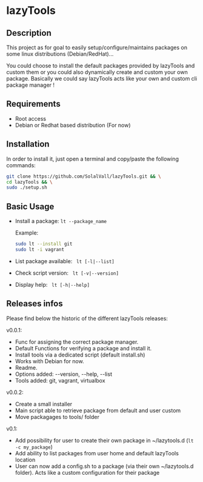 # lazyTools

## Description

This project as for goal to easily setup/configure/maintains packages on some linux distributions (Debian/RedHat)... 

You could choose to install the default packages provided by lazyTools and custom them or you could also dynamically create and custom your own package. Basically we could say lazyTools acts like your own and custom cli package manager !

## Requirements

- Root access
- Debian or Redhat based distribution (For now)

## Installation

In order to install it, just open a terminal and copy/paste the following commands:

```bash
git clone https://github.com/SolalVall/lazyTools.git && \
cd lazyTools && \
sudo ./setup.sh
```

## Basic Usage

- Install a package: ``` lt --package_name ```

  Example:

  ```bash
  sudo lt --install git
  sudo lt -i vagrant
  ```

- List package available: ``` lt [-l|--list]```

- Check script version: ``` lt [-v|--version]```

- Display help: ``` lt [-h|--help]```

## Releases infos
  
Please find below the historic of the different lazyTools releases:
 
v0.0.1:
  - Func for assigning the correct package manager.
  - Default Functions for verifying a package and install it.
  - Install tools via a dedicated script (default install.sh)
  - Works with Debian for now.
  - Readme.
  - Options added: --version, --help, --list
  - Tools added: git, vagrant, virtualbox

v0.0.2:
  - Create a small installer
  - Main script able to retrieve package from default and user custom
  - Move packagages to tools/ folder

v0.1:
  - Add possibility for user to create their own package in ~/lazytools.d (```lt -c my_package```)
  - Add ability to list packages from user home and default lazyTools location
  - User can now add a config.sh to a package (via their own ~/lazytools.d folder). Acts like a custom configuration for their package
